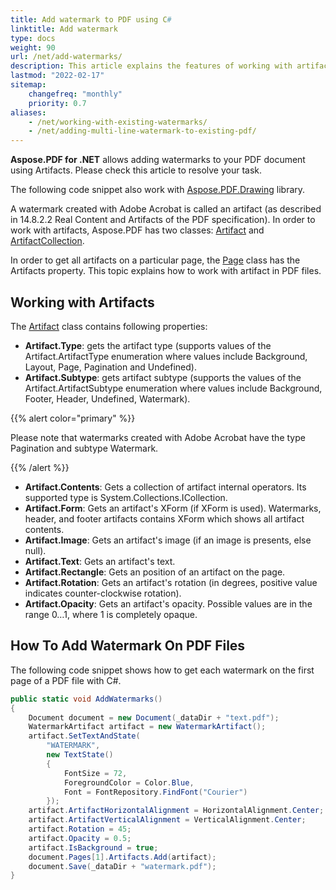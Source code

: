 ```yaml
---
title: Add watermark to PDF using C#
linktitle: Add watermark
type: docs
weight: 90
url: /net/add-watermarks/
description: This article explains the features of working with artifacts and getting watermarks in PDFs using  programmatically the C#.
lastmod: "2022-02-17"
sitemap:
    changefreq: "monthly"
    priority: 0.7
aliases:
    - /net/working-with-existing-watermarks/
    - /net/adding-multi-line-watermark-to-existing-pdf/
---
```

<script type="application/ld+json">
{
    "@context": "https://schema.org",
    "@type": "TechArticle",
    "headline": "Add watermark to PDF using C#",
    "alternativeHeadline": "How to add watermark to PDF",
    "author": {
        "@type": "Person",
        "name":"Anastasiia Holub",
        "givenName": "Anastasiia",
        "familyName": "Holub",
        "url":"https://www.linkedin.com/in/anastasiia-holub-750430225/"
    },
    "genre": "pdf document generation",
    "keywords": "pdf, c#, add watermark",
    "wordcount": "302",
    "proficiencyLevel":"Beginner",
    "publisher": {
        "@type": "Organization",
        "name": "Aspose.PDF Doc Team",
        "url": "https://products.aspose.com/pdf",
        "logo": "https://www.aspose.cloud/templates/aspose/img/products/pdf/aspose_pdf-for-net.svg",
        "alternateName": "Aspose",
        "sameAs": [
            "https://facebook.com/aspose.pdf/",
            "https://twitter.com/asposepdf",
            "https://www.youtube.com/channel/UCmV9sEg_QWYPi6BJJs7ELOg/featured",
            "https://www.linkedin.com/company/aspose",
            "https://stackoverflow.com/questions/tagged/aspose",
            "https://aspose.quora.com/",
            "https://aspose.github.io/"
        ],
        "contactPoint": [
            {
                "@type": "ContactPoint",
                "telephone": "+1 903 306 1676",
                "contactType": "sales",
                "areaServed": "US",
                "availableLanguage": "en"
            },
            {
                "@type": "ContactPoint",
                "telephone": "+44 141 628 8900",
                "contactType": "sales",
                "areaServed": "GB",
                "availableLanguage": "en"
            },
            {
                "@type": "ContactPoint",
                "telephone": "+61 2 8006 6987",
                "contactType": "sales",
                "areaServed": "AU",
                "availableLanguage": "en"
            }
        ]
    },
    "url": "/net/add-watermarks/",
    "mainEntityOfPage": {
        "@type": "WebPage",
        "@id": "/net/add-watermarks/"
    },
    "dateModified": "2022-02-04",
    "description": "This article explains the features of working with artifacts and getting watermarks in PDFs using  programmatically the C#."
}
</script>

**Aspose.PDF for .NET** allows adding watermarks to your PDF document using Artifacts. Please check this article to resolve your task.

The following code snippet also work with [Aspose.PDF.Drawing](/pdf/net/drawing/) library.

A watermark created with Adobe Acrobat is called an artifact (as described in 14.8.2.2 Real Content and Artifacts of the PDF specification). In order to work with artifacts, Aspose.PDF has two classes: [Artifact](https://reference.aspose.com/pdf/net/aspose.pdf/artifact) and [ArtifactCollection](https://reference.aspose.com/pdf/net/aspose.pdf/artifactcollection).

In order to get all artifacts on a particular page, the [Page](https://reference.aspose.com/pdf/net/aspose.pdf/page) class has the Artifacts property. This topic explains how to work with artifact in PDF files.

## Working with Artifacts

The [Artifact](https://reference.aspose.com/pdf/net/aspose.pdf/artifact) class contains following properties:

- **Artifact.Type**: gets the artifact type (supports values of the Artifact.ArtifactType enumeration where values include Background, Layout, Page, Pagination and Undefined).
- **Artifact.Subtype**: gets artifact subtype (supports the values of the Artifact.ArtifactSubtype enumeration where values include Background, Footer, Header, Undefined, Watermark).

{{% alert color="primary" %}}

Please note that watermarks created with Adobe Acrobat have the type Pagination and subtype Watermark.

{{% /alert %}}

- **Artifact.Contents**: Gets a collection of artifact internal operators. Its supported type is System.Collections.ICollection.
- **Artifact.Form**: Gets an artifact's XForm (if XForm is used). Watermarks, header, and footer artifacts contains XForm which shows all artifact contents.
- **Artifact.Image**: Gets an artifact's image (if an image is presents, else null).
- **Artifact.Text**: Gets an artifact's text.
- **Artifact.Rectangle**: Gets an position of an artifact on the page.
- **Artifact.Rotation**: Gets an artifact's rotation (in degrees, positive value indicates counter-clockwise rotation).
- **Artifact.Opacity**: Gets an artifact's opacity. Possible values are in the range 0…1, where 1 is completely opaque.

## How To Add Watermark On PDF Files

The following code snippet shows how to get each watermark on the first page of a PDF file with C#.

```csharp
public static void AddWatermarks()
{
    Document document = new Document(_dataDir + "text.pdf");
    WatermarkArtifact artifact = new WatermarkArtifact();
    artifact.SetTextAndState(
        "WATERMARK",
        new TextState()
        {
            FontSize = 72,
            ForegroundColor = Color.Blue,
            Font = FontRepository.FindFont("Courier")
        });
    artifact.ArtifactHorizontalAlignment = HorizontalAlignment.Center;
    artifact.ArtifactVerticalAlignment = VerticalAlignment.Center;
    artifact.Rotation = 45;
    artifact.Opacity = 0.5;
    artifact.IsBackground = true;
    document.Pages[1].Artifacts.Add(artifact);
    document.Save(_dataDir + "watermark.pdf");
}
```

<script type="application/ld+json">
{
    "@context": "http://schema.org",
    "@type": "SoftwareApplication",
    "name": "Aspose.PDF for .NET Library",
    "image": "https://www.aspose.cloud/templates/aspose/img/products/pdf/aspose_pdf-for-net.svg",
    "url": "https://www.aspose.com/",
    "publisher": {
        "@type": "Organization",
        "name": "Aspose.PDF",
        "url": "https://products.aspose.com/pdf",
        "logo": "https://www.aspose.cloud/templates/aspose/img/products/pdf/aspose_pdf-for-net.svg",
        "alternateName": "Aspose",
        "sameAs": [
            "https://facebook.com/aspose.pdf/",
            "https://twitter.com/asposepdf",
            "https://www.youtube.com/channel/UCmV9sEg_QWYPi6BJJs7ELOg/featured",
            "https://www.linkedin.com/company/aspose",
            "https://stackoverflow.com/questions/tagged/aspose",
            "https://aspose.quora.com/",
            "https://aspose.github.io/"
        ],
        "contactPoint": [
            {
                "@type": "ContactPoint",
                "telephone": "+1 903 306 1676",
                "contactType": "sales",
                "areaServed": "US",
                "availableLanguage": "en"
            },
            {
                "@type": "ContactPoint",
                "telephone": "+44 141 628 8900",
                "contactType": "sales",
                "areaServed": "GB",
                "availableLanguage": "en"
            },
            {
                "@type": "ContactPoint",
                "telephone": "+61 2 8006 6987",
                "contactType": "sales",
                "areaServed": "AU",
                "availableLanguage": "en"
            }
        ]
    },
    "offers": {
        "@type": "Offer",
        "price": "1199",
        "priceCurrency": "USD"
    },
    "applicationCategory": "PDF Manipulation Library for .NET",
    "downloadUrl": "https://www.nuget.org/packages/Aspose.PDF/",
    "operatingSystem": "Windows, MacOS, Linux",
    "screenshot": "https://docs.aspose.com/pdf/net/create-pdf-document/screenshot.png",
    "softwareVersion": "2022.1",
    "aggregateRating": {
        "@type": "AggregateRating",
        "ratingValue": "5",
        "ratingCount": "16"
    }
}
</script>
